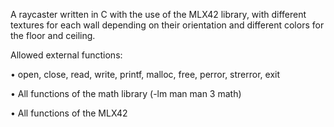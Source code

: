 A raycaster written in C with the use of the MLX42 library, with different textures for each wall depending on their orientation and different colors for the floor and ceiling.


Allowed external functions:

• open, close, read, write, printf, malloc, free, perror, strerror, exit

• All functions of the math library (-lm man man 3 math)

• All functions of the MLX42
